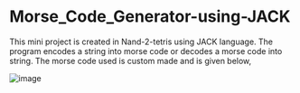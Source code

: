 # Morse_Code_Generator-using-JACK

This mini project is created in Nand-2-tetris using JACK language.
The program encodes a string into morse code or decodes a morse code into string.
The morse code used is custom made and is given below,

![image](https://github.com/Praghaadeesh/Morse_Code_Generator-using-JACK-in-Nand2tetris/assets/113226980/b91499e1-1ceb-4ed7-9726-92c1fddb7e09)

